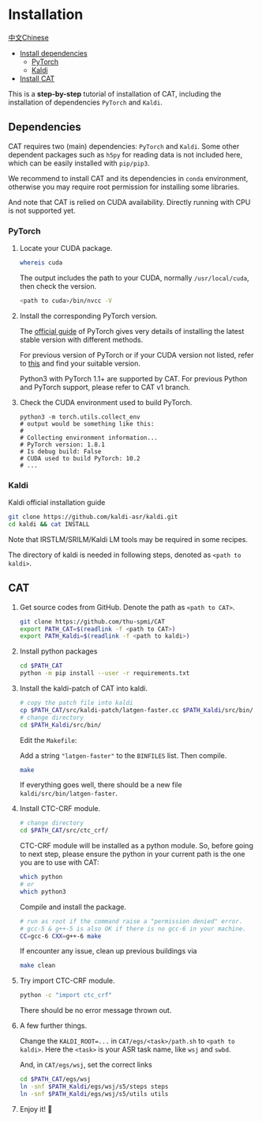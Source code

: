 # Installation

[中文Chinese](install_ch.md)

* [Install dependencies](#dependencies)
  * [PyTorch](#pytorch)
  * [Kaldi](#kaldi)
* [Install CAT](#cat)

This is a **step-by-step** tutorial of installation of CAT, including the installation of dependencies `PyTorch` and `Kaldi`.

## Dependencies<a id="dependencies"></a>

CAT requires two (main) dependencies: `PyTorch` and `Kaldi`. Some other dependent packages such as `h5py` for reading data is not included here, which can be easily installed with `pip/pip3`. 

We recommend to install CAT and its dependencies in `conda` environment, otherwise you may require root permission for installing some libraries.

And note that CAT is relied on CUDA availability. Directly running with CPU is not supported yet.

### PyTorch <a id="pytorch"></a>

1. Locate your CUDA package.

   ```bash
   whereis cuda
   ```

   The output includes the path to your CUDA, normally `/usr/local/cuda`, then check the  version.

   ```bash
   <path to cuda>/bin/nvcc -V
   ```

2. Install the corresponding PyTorch version.

   The [official guide](https://pytorch.org/get-started/locally/) of PyTorch gives very details of installing the latest stable version with different methods. 

   For previous version of PyTorch or if your CUDA version not listed, refer to [this](https://pytorch.org/get-started/previous-versions/) and find your suitable version. 

   Python3 with PyTorch 1.1+ are supported by CAT. For previous Python and PyTorch support, please refer to CAT v1 branch.
   
3. Check the CUDA environment used to build PyTorch.

   ```
   python3 -m torch.utils.collect_env
   # output would be something like this:
   # 
   # Collecting environment information...
   # PyTorch version: 1.8.1
   # Is debug build: False
   # CUDA used to build PyTorch: 10.2
   # ...
   ```

   

### Kaldi<a id="kaldi"></a>

Kaldi official installation guide

```bash
git clone https://github.com/kaldi-asr/kaldi.git
cd kaldi && cat INSTALL
```

Note that IRSTLM/SRILM/Kaldi LM tools may be required in some recipes. 

The directory of kaldi is needed in following steps, denoted as `<path to kaldi>`.

## CAT<a id="cat"></a>

1. Get source codes from GitHub. Denote the path as `<path to CAT>`.

   ```bash
   git clone https://github.com/thu-spmi/CAT
   export PATH_CAT=$(readlink -f <path to CAT>)
   export PATH_Kaldi=$(readlink -f <path to kaldi>)
   ```

2. Install python packages

   ```bash
   cd $PATH_CAT
   python -m pip install --user -r requirements.txt
   ```

3. Install the kaldi-patch of CAT into kaldi.

   ```bash
   # copy the patch file into kaldi
   cp $PATH_CAT/src/kaldi-patch/latgen-faster.cc $PATH_Kaldi/src/bin/
   # change directory
   cd $PATH_Kaldi/src/bin/
   ```

   Edit the `Makefile`:

   Add a string  `"latgen-faster"` to the `BINFILES` list. Then compile.

   ```bash
   make
   ```

   If everything goes well, there should be  a new file `kaldi/src/bin/latgen-faster`.

4. Install CTC-CRF module.

   ```bash
   # change directory
   cd $PATH_CAT/src/ctc_crf/
   ```

   CTC-CRF module will be installed as a python module. So, before going to next step, please ensure the python in your current path is the one you are to use with CAT:

   ```bash
   which python
   # or
   which python3
   ```
   
   Compile and install the package.
   
   ```bash
   # run as root if the command raise a "permission denied" error.
   # gcc-5 & g++-5 is also OK if there is no gcc-6 in your machine.
   CC=gcc-6 CXX=g++-6 make
   ```


   If encounter any issue, clean up previous buildings via

   ```bash
   make clean
   ```
   
5. Try import CTC-CRF module.

   ```bash
   python -c "import ctc_crf"
   ```

   There should be no error message thrown out.

6. A few further things.

   Change the `KALDI_ROOT=...` in `CAT/egs/<task>/path.sh` to `<path to kaldi>`. Here the `<task>` is your ASR task name, like `wsj` and `swbd`. 

   And, in `CAT/egs/wsj`, set the correct links

   ```bash
   cd $PATH_CAT/egs/wsj
   ln -snf $PATH_Kaldi/egs/wsj/s5/steps steps
   ln -snf $PATH_Kaldi/egs/wsj/s5/utils utils
   ```

6. Enjoy it! :rocket:
